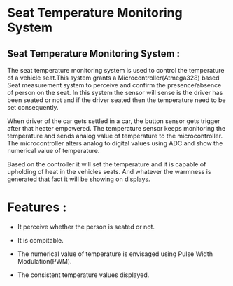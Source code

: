 # Seat Temperature Monitoring System

## Seat Temperature Monitoring System : 
The seat temperature monitoring system is used to control the temperature of a vehicle seat.This system grants a Microcontroller(Atmega328) based Seat measurement system to perceive and confirm the presence/absence of person on the seat. In this system the sensor will sense is the driver has been seated or not and if the driver seated then the temperature need to be set consequently. 

When driver of the car gets settled in a car, the button sensor gets trigger after that heater empowered. The temperature sensor keeps monitoring the temperature and sends analog value of temperature to the microcontroller. The microcontroller alters analog to digital values using ADC and show the numerical value of temperature.


Based on the controller it will set the temperature and it is capable of upholding of heat in the vehicles seats. And whatever the warmness is generated that fact it will be showing on displays.

# Features :

- It perceive whether the person is seated or not.

- It is compitable.

- The numerical value of temperature is envisaged using Pulse Width Modulation(PWM).

- The consistent temperature values displayed.
